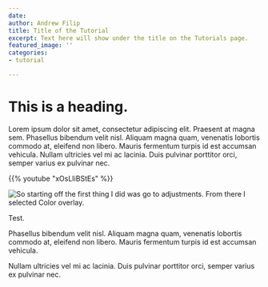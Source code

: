 ```yaml
---
date: 
author: Andrew Filip
title: Title of the Tutorial
excerpt: Text here will show under the title on the Tutorials page.
featured_image: ''
categories:
- tutorial

---
```

# This is a heading.

Lorem ipsum dolor sit amet, consectetur adipiscing elit. Praesent at magna sem. Phasellus bibendum velit nisl. Aliquam magna quam, venenatis lobortis commodo at, eleifend non libero. Mauris fermentum turpis id est accumsan vehicula. Nullam ultricies vel mi ac lacinia. Duis pulvinar porttitor orci, semper varius ex pulvinar nec.

{{% youtube "xOsLIiBStEs" %}}

![](https://afterlight.s3.us-west-1.amazonaws.com/61065EC5-57DF-48C5-A47B-FC8ACC92A998_1_105_c.jpeg "So starting off the first thing I did was go to adjustments. From there I selected Color overlay.")

Test.

Phasellus bibendum velit nisl. Aliquam magna quam, venenatis lobortis commodo at, eleifend non libero. Mauris fermentum turpis id est accumsan vehicula.

Nullam ultricies vel mi ac lacinia. Duis pulvinar porttitor orci, semper varius ex pulvinar nec.